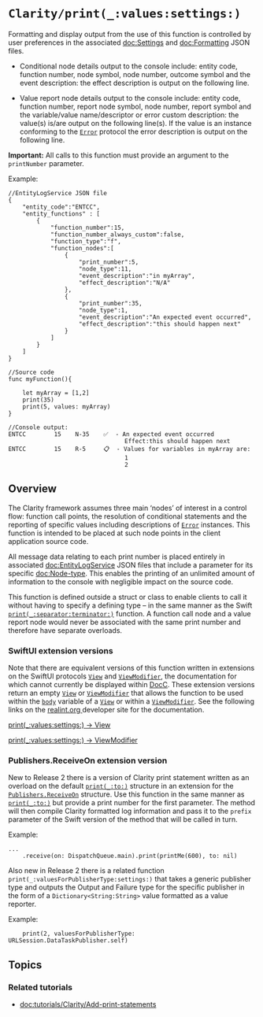 # ``Clarity/print(_:values:settings:)``



Formatting and display output from the use of this function is controlled by user preferences in the associated <doc:Settings> and <doc:Formatting> JSON files.

- Conditional node details output to the console include: entity code, function number, node symbol, node number, outcome symbol and the event description: the effect description is output on the following line.

- Value report node details output to the console include: entity code, function number, report node symbol, node number, report symbol and the variable/value name/descriptor or error custom description: the value(s) is/are output on the following line(s). If the value is an instance conforming to the [`Error`]( https://developer.apple.com/documentation/swift/error) protocol the error description is output on the following line.

**Important:**
 All calls to this function must provide an argument to the `printNumber` parameter.




Example:
````
//EntityLogService JSON file
{
    "entity_code":"ENTCC",
    "entity_functions" : [
        {
            "function_number":15,
            "function_number_always_custom":false,
            "function_type":"f",
            "function_nodes":[
                {
                    "print_number":5,
                    "node_type":11,
                    "event_description":"in myArray",
                    "effect_description":"N/A"
                },
                {
                    "print_number":35,
                    "node_type":1,
                    "event_description":"An expected event occurred",
                    "effect_description":"this should happen next"
                }
            ]
        }
    ]
}

//Source code
func myFunction(){

    let myArray = [1,2]
    print(35)
    print(5, values: myArray)
}

//Console output:
ENTCC        15    N-35    ✅  - An expected event occurred
                                 Effect:this should happen next
ENTCC        15    R-5     📋  - Values for variables in myArray are:
                                 1
                                 2
````

## Overview
The Clarity framework assumes three main ‘nodes’ of interest in a control flow: function call points, the resolution of conditional statements and the reporting of specific values including descriptions of [`Error`]( https://developer.apple.com/documentation/swift/error) instances. This function is intended to be placed at such node points in the client application source code.

All message data relating to each print number is placed entirely in associated <doc:EntityLogService> JSON files that include a parameter for its specific <doc:Node-type>. This enables the printing of an unlimited amount of information to the console with negligible impact on the source code.

This function is defined outside a struct or class to enable clients to call it without having to specify a defining type – in the same manner as the Swift [`print(_:separator:terminator:)`](https://developer.apple.com/documentation/swift/1541053-print) function. A function call node and a value report node would never be associated with the same print number and therefore have separate overloads.

### SwiftUI extension versions
Note that there are equivalent versions of this function written in extensions on the SwiftUI protocols [`View`](https://developer.apple.com/documentation/swiftui/view) and [`ViewModifier`](https://developer.apple.com/documentation/swiftui/viewmodifier), the documentation for which cannot currently be displayed within [DocC](https://developer.apple.com/documentation/docc). These extension versions return an empty [`View`](https://developer.apple.com/documentation/swiftui/view) or [`ViewModifier`](https://developer.apple.com/documentation/swiftui/viewmodifier) that allows the function to be used within the [`body`](https://developer.apple.com/documentation/swiftui/view/body-swift.property)  variable of a [`View`](https://developer.apple.com/documentation/swiftui/view) or within a [`ViewModifier`](https://developer.apple.com/documentation/swiftui/viewmodifier). See the following links on the [realint.org ](https://realint.org/claritydevdocs/index.html) developer site for the documentation.



[print(_:values:settings:) -> View ](https://realint.org/claritydevdocs/Extensions/View.html#/s:7SwiftUI4ViewP7ClarityE5print_6values8settingsQrSi_ypSgAD22SettingsManagerServiceVSgtF)

[print(_:values:settings:) -> ViewModifier](https://realint.org/claritydevdocs/Extensions/ViewModifier.html#/s:7SwiftUI12ViewModifierP7ClarityE5print_6values8settingsQrSi_ypSgAD22SettingsManagerServiceVSgtF)


### Publishers.ReceiveOn extension version
New to Release 2 there is a version of Clarity print statement written as an overload on the default [`print(_:to:)`](https://developer.apple.com/documentation/combine/publishers/receiveon/print(_:to:)/) structure in an extension for the [`Publishers.ReceiveOn`](https://developer.apple.com/documentation/combine/publishers/receiveon/) structure. Use this function in the same manner as [`print(_:to:)`](https://developer.apple.com/documentation/combine/publishers/receiveon/print(_:to:)/) but provide a print number for the first parameter. The method will then compile Clarity formatted log information and pass it to the `prefix` parameter of the Swift version of the method that will be called in turn. 


Example:
````
...
    .receive(on: DispatchQueue.main).print(printMe(600), to: nil)
````

Also new in Release 2 there is a related function ``print(_:valuesForPublisherType:settings:)`` that takes a generic publisher type and outputs the Output and Failure type for the specific publisher in the form of a `Dictionary<String:String>` value formatted as a value reporter.

Example:
````
    print(2, valuesForPublisherType: URLSession.DataTaskPublisher.self)
````


## Topics


### Related tutorials
- <doc:tutorials/Clarity/Add-print-statements>




